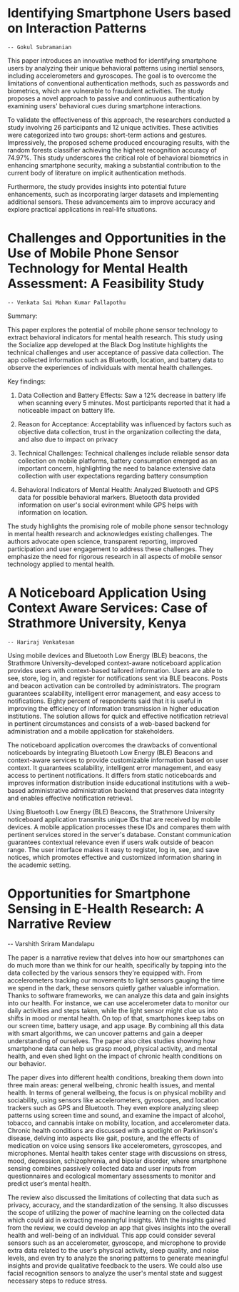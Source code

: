 # Identifying Smartphone Users based on Interaction Patterns
`-- Gokul Subramanian`

This paper introduces an innovative method for identifying smartphone users by analyzing their unique behavioral patterns using inertial sensors, including accelerometers and gyroscopes. The goal is to overcome the limitations of conventional authentication methods, such as passwords and biometrics, which are vulnerable to fraudulent activities. The study proposes a novel approach to passive and continuous authentication by examining users' behavioral cues during smartphone interactions.

To validate the effectiveness of this approach, the researchers conducted a study involving 26 participants and 12 unique activities. These activities were categorized into two groups: short-term actions and gestures. Impressively, the proposed scheme produced encouraging results, with the random forests classifier achieving the highest recognition accuracy of 74.97%. This study underscores the critical role of behavioral biometrics in enhancing smartphone security, making a substantial contribution to the current body of literature on implicit authentication methods.

Furthermore, the study provides insights into potential future enhancements, such as incorporating larger datasets and implementing additional sensors. These advancements aim to improve accuracy and explore practical applications in real-life situations.


# Challenges and Opportunities in the Use of Mobile Phone Sensor Technology for Mental Health Assessment: A Feasibility Study
`-- Venkata Sai Mohan Kumar Pallapothu`

Summary:

This paper explores the potential of mobile phone sensor technology to extract behavioral indicators for mental health research. This study using the Socialize app developed at the Black Dog Institute highlights the technical challenges and user acceptance of passive data collection. The app collected information such as Bluetooth, location, and battery  data to observe the experiences of individuals with mental health challenges.

Key findings:

1. Data Collection and Battery Effects:
  Saw a 12% decrease in battery life when scanning every 5 minutes. Most participants reported that it had a noticeable impact on battery life.
   
2. Reason for Acceptance:
   Acceptability was influenced by factors such as objective data collection, trust in the organization collecting the data, and also due to impact on privacy

3. Technical Challenges:
   Technical challenges include reliable sensor data collection on mobile platforms, battery consumption emerged as an important concern, highlighting the need to balance extensive data collection with user expectations regarding battery consumption

4. Behavioral Indicators of Mental Health:
   Analyzed Bluetooth and GPS data for possible behavioral markers. Bluetooth data provided information on user's social evironment while GPS helps with information on location.

The study highlights the promising role of mobile phone sensor technology in mental health research and acknowledges existing challenges. The authors advocate open science, transparent reporting, improved participation and user engagement to address these challenges. They emphasize the need for rigorous research in all aspects of mobile sensor technology applied to mental health.

# A Noticeboard Application Using Context Aware Services: Case of Strathmore University, Kenya

`-- Hariraj Venkatesan`

Using mobile devices and Bluetooth Low Energy (BLE) beacons, the Strathmore University-developed context-aware noticeboard application provides users with context-based tailored information. Users are able to see, store, log in, and register for notifications sent via BLE beacons. Posts and beacon activation can be controlled by administrators. The program guarantees scalability, intelligent error management, and easy access to notifications. Eighty percent of respondents said that it is useful in improving the efficiency of information transmission in higher education institutions. The solution allows for quick and effective notification retrieval in pertinent circumstances and consists of a web-based backend for administration and a mobile application for stakeholders.

The noticeboard application overcomes the drawbacks of conventional noticeboards by integrating Bluetooth Low Energy (BLE) Beacons and context-aware services to provide customizable information based on user context. It guarantees scalability, intelligent error management, and easy access to pertinent notifications. It differs from static noticeboards and improves information distribution inside educational institutions with a web-based administrative administration backend that preserves data integrity and enables effective notification retrieval.

Using Bluetooth Low Energy (BLE) Beacons, the Strathmore University noticeboard application transmits unique IDs that are received by mobile devices. A mobile application processes these IDs and compares them with pertinent services stored in the server's database. Constant communication guarantees contextual relevance even if users walk outside of beacon range. The user interface makes it easy to register, log in, see, and save notices, which promotes effective and customized information sharing in the academic setting.

# Opportunities for Smartphone Sensing in E-Health Research: A Narrative Review
 
 -- Varshith Sriram Mandalapu

The paper is a narrative review that delves into how our smartphones can do much more than we think for our health, specifically by tapping into the data collected by the various sensors they're equipped with. From accelerometers tracking our movements to light sensors gauging the time we spend in the dark, these sensors quietly gather valuable information. Thanks to software frameworks, we can analyze this data and gain insights into our health. For instance, we can use accelerometer data to monitor our daily activities and steps taken, while the light sensor might clue us into shifts in mood or mental health. On top of that, smartphones keep tabs on our screen time, battery usage, and app usage. By combining all this data with smart algorithms, we can uncover patterns and gain a deeper understanding of ourselves. The paper also cites studies showing how smartphone data can help us grasp mood, physical activity, and mental health, and even shed light on the impact of chronic health conditions on our behavior.

The paper dives into different health conditions, breaking them down into three main areas: general wellbeing, chronic health issues, and mental health. In terms of general wellbeing, the focus is on physical mobility and sociability, using sensors like accelerometers, gyroscopes, and location trackers such as GPS and Bluetooth. They even explore analyzing sleep patterns using screen time and sound, and examine the impact of alcohol, tobacco, and cannabis intake on mobility, location, and accelerometer data. Chronic health conditions are discussed with a spotlight on Parkinson's disease, delving into aspects like gait, posture, and the effects of medication on voice using sensors like accelerometers, gyroscopes, and microphones. Mental health takes center stage with discussions on stress, mood, depression, schizophrenia, and bipolar disorder, where smartphone sensing combines passively collected data and user inputs from questionnaires and ecological momentary assessments to monitor and predict user’s mental health.

The review also discussed the limitations of collecting that data such as privacy, accuracy, and the standardization of the sensing. It also discusses the scope of utilizing the power of machine learning on the collected data which could aid in extracting meaningful insights. With the insights gained from the review, we could develop an app that gives insights into the overall health and well-being of an individual. This app could consider several sensors such as an accelerometer, gyroscope, and microphone to provide extra data related to the user’s physical activity, sleep quality, and noise levels, and even try to analyze the snoring patterns to generate meaningful insights and provide qualitative feedback to the users. We could also use facial recognition sensors to analyze the user's mental state and suggest necessary steps to reduce stress.



